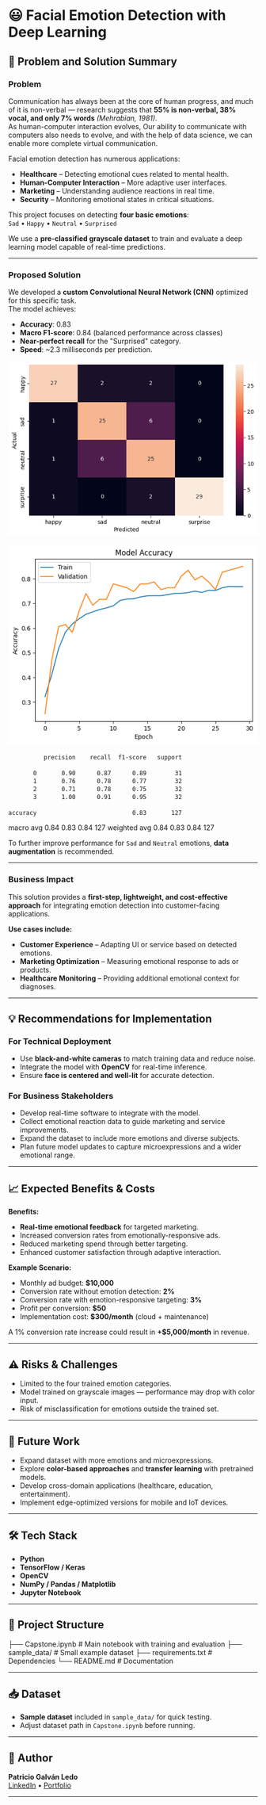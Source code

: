 # 😃 Facial Emotion Detection with Deep Learning

## 📌 Problem and Solution Summary

### **Problem**
Communication has always been at the core of human progress, and much of it is non-verbal — research suggests that **55% is non-verbal, 38% vocal, and only 7% words** *(Mehrabian, 1981)*.  
As human-computer interaction evolves, Our ability to communicate with computers also needs to evolve, and with the help of data science, we can enable more complete virtual communication. 

Facial emotion detection has numerous applications:
- **Healthcare** – Detecting emotional cues related to mental health.
- **Human-Computer Interaction** – More adaptive user interfaces.
- **Marketing** – Understanding audience reactions in real time.
- **Security** – Monitoring emotional states in critical situations.

This project focuses on detecting **four basic emotions**:  
`Sad` • `Happy` • `Neutral` • `Surprised`

We use a **pre-classified grayscale dataset** to train and evaluate a deep learning model capable of real-time predictions.

---

### **Proposed Solution**
We developed a **custom Convolutional Neural Network (CNN)** optimized for this specific task.  
The model achieves:
- **Accuracy**: 0.83
- **Macro F1-score**: 0.84 (balanced performance across classes)
- **Near-perfect recall** for the "Surprised" category.
- **Speed**: ~2.3 milliseconds per prediction.


![Confusion Matrix](images/confusionmatrix.png)

![Accuracy](images/grafica.png)


              precision    recall  f1-score   support

           0       0.90      0.87      0.89        31
           1       0.76      0.78      0.77        32
           2       0.71      0.78      0.75        32
           3       1.00      0.91      0.95        32

    accuracy                           0.83       127
   macro avg       0.84      0.83      0.84       127
weighted avg       0.84      0.83      0.84       127

To further improve performance for `Sad` and `Neutral` emotions, **data augmentation** is recommended.

---

### **Business Impact**
This solution provides a **first-step, lightweight, and cost-effective approach** for integrating emotion detection into customer-facing applications.  

**Use cases include:**
- **Customer Experience** – Adapting UI or service based on detected emotions.
- **Marketing Optimization** – Measuring emotional response to ads or products.
- **Healthcare Monitoring** – Providing additional emotional context for diagnoses.

---

## 💡 Recommendations for Implementation

### **For Technical Deployment**
- Use **black-and-white cameras** to match training data and reduce noise.
- Integrate the model with **OpenCV** for real-time inference.
- Ensure **face is centered and well-lit** for accurate detection.

### **For Business Stakeholders**
- Develop real-time software to integrate with the model.
- Collect emotional reaction data to guide marketing and service improvements.
- Expand the dataset to include more emotions and diverse subjects.
- Plan future model updates to capture microexpressions and a wider emotional range.

---

## 📈 Expected Benefits & Costs

**Benefits:**
- **Real-time emotional feedback** for targeted marketing.
- Increased conversion rates from emotionally-responsive ads.
- Reduced marketing spend through better targeting.
- Enhanced customer satisfaction through adaptive interaction.

**Example Scenario:**
- Monthly ad budget: **$10,000**
- Conversion rate without emotion detection: **2%**
- Conversion rate with emotion-responsive targeting: **3%**
- Profit per conversion: **$50**
- Implementation cost: **$300/month** (cloud + maintenance)

A 1% conversion rate increase could result in **+$5,000/month** in revenue.

---

## ⚠️ Risks & Challenges
- Limited to the four trained emotion categories.
- Model trained on grayscale images — performance may drop with color input.
- Risk of misclassification for emotions outside the trained set.

---

## 🔮 Future Work
- Expand dataset with more emotions and microexpressions.
- Explore **color-based approaches** and **transfer learning** with pretrained models.
- Develop cross-domain applications (healthcare, education, entertainment).
- Implement edge-optimized versions for mobile and IoT devices.

---

## 🛠️ Tech Stack
- **Python**
- **TensorFlow / Keras**
- **OpenCV**
- **NumPy / Pandas / Matplotlib**
- **Jupyter Notebook**

---

## 📂 Project Structure
├── Capstone.ipynb # Main notebook with training and evaluation
├── sample_data/ # Small example dataset
├── requirements.txt # Dependencies
└── README.md # Documentation

---

## 📥 Dataset
- **Sample dataset** included in `sample_data/` for quick testing.
- Adjust dataset path in `Capstone.ipynb` before running.

---

## 👤 Author
**Patricio Galván Ledo**  
[LinkedIn](https://www.linkedin.com/in/patricio-galvan-ledo) • [Portfolio](https://www.mygreatlearning.com/eportfolio/patricio-galvan-ledo)

---